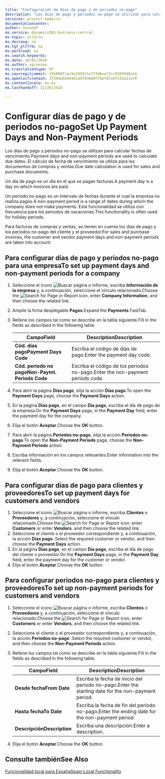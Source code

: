 ```yaml
---
title: "Configuración de días de pago y de periodos no-pago"
description: "Los días de pago y periodos no-pago se utilizan para calcular fechas de vencimiento. El cálculo de fecha de vencimiento se utiliza para los documentos de compras y ventas."
services: project-madeira
documentationcenter: 
author: SorenGP
ms.service: dynamics365-business-central
ms.topic: article
ms.devlang: na
ms.tgt_pltfrm: na
ms.workload: na
ms.search.keywords: 
ms.date: 10/01/2018
ms.author: sgroespe
ms.translationtype: HT
ms.sourcegitcommit: 33b900f1ac9e295921e7f3d6ea72cc93939d8a1b
ms.openlocfilehash: 3f39de8a04461adf83660ff8e7d724f155a31a76
ms.contentlocale: es-es
ms.lasthandoff: 11/26/2018

---
```

# <a name="set-up-payment-days-and-non-payment-periods"></a><span data-ttu-id="9ee38-104">Configurar días de pago y de periodos no-pago</span><span class="sxs-lookup"><span data-stu-id="9ee38-104">Set Up Payment Days and Non-Payment Periods</span></span>
<span data-ttu-id="9ee38-105">Los días de pago y periodos no-pago se utilizan para calcular fechas de vencimiento.</span><span class="sxs-lookup"><span data-stu-id="9ee38-105">Payment days and non-payment periods are used to calculate due dates.</span></span> <span data-ttu-id="9ee38-106">El cálculo de fecha de vencimiento se utiliza para los documentos de compras y ventas.</span><span class="sxs-lookup"><span data-stu-id="9ee38-106">Due date calculation is used for sales and purchase documents.</span></span>  

<span data-ttu-id="9ee38-107">Un día de pago es un día en el que se pagan facturas.</span><span class="sxs-lookup"><span data-stu-id="9ee38-107">A payment day is a day on which invoices are paid.</span></span>  

<span data-ttu-id="9ee38-108">Un periodo no-pago es un intervalo de fechas durante el cual la empresa no realiza pagos.</span><span class="sxs-lookup"><span data-stu-id="9ee38-108">A non-payment period is a range of dates during which the company does not make payments.</span></span> <span data-ttu-id="9ee38-109">Esta funcionalidad se utiliza con frecuencia para los periodos de vacaciones.</span><span class="sxs-lookup"><span data-stu-id="9ee38-109">This functionality is often used for holiday periods.</span></span>  

<span data-ttu-id="9ee38-110">Para facturas de compras y ventas, se tienen en cuenta los días de pago y los periodos no-pago del cliente y el proveedor.</span><span class="sxs-lookup"><span data-stu-id="9ee38-110">For sales and purchase invoices, the customer and vendor payment days and non-payment periods are taken into account.</span></span>  

## <a name="to-set-up-payment-days-and-non-payment-periods-for-a-company"></a><span data-ttu-id="9ee38-111">Para configurar días de pago y periodos no-pago para una empresa</span><span class="sxs-lookup"><span data-stu-id="9ee38-111">To set up payment days and non-payment periods for a company</span></span>  

1.  <span data-ttu-id="9ee38-112">Seleccione el icono ![Buscar página o informe](../../media/ui-search/search_small.png "icono Buscar página o informe"), escriba **Información de la empresa** y, a continuación, seleccione el vínculo relacionado.</span><span class="sxs-lookup"><span data-stu-id="9ee38-112">Choose the ![Search for Page or Report](../../media/ui-search/search_small.png "Search for Page or Report icon") icon, enter **Company Information**, and then choose the related link.</span></span>  
2.  <span data-ttu-id="9ee38-113">Amplíe la ficha desplegable **Pagos**.</span><span class="sxs-lookup"><span data-stu-id="9ee38-113">Expand the **Payments** FastTab.</span></span>  
3.  <span data-ttu-id="9ee38-114">Rellene los campos tal como se describe en la tabla siguiente.</span><span class="sxs-lookup"><span data-stu-id="9ee38-114">Fill in the fields as described in the following table.</span></span>  

    |<span data-ttu-id="9ee38-115">Campo</span><span class="sxs-lookup"><span data-stu-id="9ee38-115">Field</span></span>|<span data-ttu-id="9ee38-116">Description</span><span class="sxs-lookup"><span data-stu-id="9ee38-116">Description</span></span>|  
    |---------------------------------|---------------------------------------|  
    |<span data-ttu-id="9ee38-117">**Cód. días pago**</span><span class="sxs-lookup"><span data-stu-id="9ee38-117">**Payment Days Code**</span></span>|<span data-ttu-id="9ee38-118">Escriba el código de días de pago.</span><span class="sxs-lookup"><span data-stu-id="9ee38-118">Enter the payment day code.</span></span>|  
    |<span data-ttu-id="9ee38-119">**Cód. periodo no pago**</span><span class="sxs-lookup"><span data-stu-id="9ee38-119">**Non-Paymt. Periods Code**</span></span>|<span data-ttu-id="9ee38-120">Escriba el código de los periodos no-pago.</span><span class="sxs-lookup"><span data-stu-id="9ee38-120">Enter the non-payment periods code.</span></span>|  

4.  <span data-ttu-id="9ee38-121">Para abrir la página **Días pago**, elija la acción **Días pago**.</span><span class="sxs-lookup"><span data-stu-id="9ee38-121">To open the **Payment Days** page, choose the **Payment Days** action.</span></span>  
5.  <span data-ttu-id="9ee38-122">En la página **Días pago**, en el campo **Día pago**, escriba el día de pago de la empresa.</span><span class="sxs-lookup"><span data-stu-id="9ee38-122">On the **Payment Days** page, in the **Payment Day** field, enter the payment day for the company.</span></span>  
6.  <span data-ttu-id="9ee38-123">Elija el botón **Aceptar**.</span><span class="sxs-lookup"><span data-stu-id="9ee38-123">Choose the **OK** button.</span></span>  
7.  <span data-ttu-id="9ee38-124">Para abrir la página **Periodos no-pago**, elija la acción **Periodos no-pago**.</span><span class="sxs-lookup"><span data-stu-id="9ee38-124">To open the **Non-Payment Periods** page, choose the **Non-Payment Periods** action.</span></span>  
8.  <span data-ttu-id="9ee38-125">Escriba información en los campos relevantes.</span><span class="sxs-lookup"><span data-stu-id="9ee38-125">Enter information into the relevant fields.</span></span>  
9. <span data-ttu-id="9ee38-126">Elija el botón **Aceptar**.</span><span class="sxs-lookup"><span data-stu-id="9ee38-126">Choose the **OK** button.</span></span>  

## <a name="to-set-up-payment-days-for-customers-and-vendors"></a><span data-ttu-id="9ee38-127">Para configurar días de pago para clientes y proveedores</span><span class="sxs-lookup"><span data-stu-id="9ee38-127">To set up payment days for customers and vendors</span></span>  

1.  <span data-ttu-id="9ee38-128">Seleccione el icono ![Buscar página o informe](../../media/ui-search/search_small.png "icono Buscar página o informe"), escriba **Clientes** o **Proveedores** y, a continuación, seleccione el vínculo relacionado.</span><span class="sxs-lookup"><span data-stu-id="9ee38-128">Choose the ![Search for Page or Report](../../media/ui-search/search_small.png "Search for Page or Report icon") icon, enter **Customers** or enter **Vendors**, and then choose the related link.</span></span>  
2.  <span data-ttu-id="9ee38-129">Seleccione el cliente o el proveedor correspondiente y, a continuación, la acción **Días pago** .</span><span class="sxs-lookup"><span data-stu-id="9ee38-129">Select the required customer or vendor, and then choose the **Payment Days** action.</span></span>  
3.  <span data-ttu-id="9ee38-130">En la página **Días pago**, en el campo **Día pago**, escriba el día de pago del cliente o proveedor.</span><span class="sxs-lookup"><span data-stu-id="9ee38-130">On the **Payment Days** page, in the **Payment Day** field, enter the payment day for the customer or vendor.</span></span>  
4.  <span data-ttu-id="9ee38-131">Elija el botón **Aceptar**.</span><span class="sxs-lookup"><span data-stu-id="9ee38-131">Choose the **OK** button.</span></span>  

## <a name="to-set-up-non-payment-periods-for-customers-and-vendors"></a><span data-ttu-id="9ee38-132">Para configurar periodos no-pago para clientes y proveedores</span><span class="sxs-lookup"><span data-stu-id="9ee38-132">To set up non-payment periods for customers and vendors</span></span>  

1.  <span data-ttu-id="9ee38-133">Seleccione el icono ![Buscar página o informe](../../media/ui-search/search_small.png "icono Buscar página o informe"), escriba **Clientes** o **Proveedores** y, a continuación, seleccione el vínculo relacionado.</span><span class="sxs-lookup"><span data-stu-id="9ee38-133">Choose the ![Search for Page or Report](../../media/ui-search/search_small.png "Search for Page or Report icon") icon, enter **Customers** or enter **Vendors**, and then choose the related link.</span></span>  
2.  <span data-ttu-id="9ee38-134">Seleccione el cliente o el proveedor correspondiente y, a continuación, la acción **Periodos no-pago** .</span><span class="sxs-lookup"><span data-stu-id="9ee38-134">Select the required customer or vendor, and then choose the **Non-Payment Periods** action.</span></span>  
3.  <span data-ttu-id="9ee38-135">Rellene los campos tal como se describe en la tabla siguiente.</span><span class="sxs-lookup"><span data-stu-id="9ee38-135">Fill in the fields as described in the following table.</span></span>  

    |<span data-ttu-id="9ee38-136">Campo</span><span class="sxs-lookup"><span data-stu-id="9ee38-136">Field</span></span>|<span data-ttu-id="9ee38-137">Description</span><span class="sxs-lookup"><span data-stu-id="9ee38-137">Description</span></span>|  
    |---------------------------------|---------------------------------------|  
    |<span data-ttu-id="9ee38-138">**Desde fecha**</span><span class="sxs-lookup"><span data-stu-id="9ee38-138">**From Date**</span></span>|<span data-ttu-id="9ee38-139">Escriba la fecha de inicio del periodo no-pago.</span><span class="sxs-lookup"><span data-stu-id="9ee38-139">Enter the starting date for the non-payment period.</span></span>|  
    |<span data-ttu-id="9ee38-140">**Hasta fecha**</span><span class="sxs-lookup"><span data-stu-id="9ee38-140">**To Date**</span></span>|<span data-ttu-id="9ee38-141">Escriba la fecha de fin del periodo no-pago.</span><span class="sxs-lookup"><span data-stu-id="9ee38-141">Enter the ending date for the non-payment period.</span></span>|  
    |<span data-ttu-id="9ee38-142">**Descripción**</span><span class="sxs-lookup"><span data-stu-id="9ee38-142">**Description**</span></span>|<span data-ttu-id="9ee38-143">Escriba una descripción.</span><span class="sxs-lookup"><span data-stu-id="9ee38-143">Enter a description.</span></span>|  

4.  <span data-ttu-id="9ee38-144">Elija el botón **Aceptar**.</span><span class="sxs-lookup"><span data-stu-id="9ee38-144">Choose the **OK** button.</span></span>  

## <a name="see-also"></a><span data-ttu-id="9ee38-145">Consulte también</span><span class="sxs-lookup"><span data-stu-id="9ee38-145">See Also</span></span>  
 [<span data-ttu-id="9ee38-146">Funcionalidad local para España</span><span class="sxs-lookup"><span data-stu-id="9ee38-146">Spain Local Functionality</span></span>](spain-local-functionality.md)


